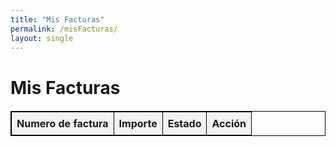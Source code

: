 ```yaml
---
title: "Mis Facturas"
permalink: /misFacturas/
layout: single
---
```


<style>
/* Your CSS styles */
table {
  width: 100%;
  border-collapse: collapse;
  margin: 20px 0;
}

table, th, td {
  border: 1px solid black;
}

th, td {
  padding: 8px;
  text-align: left;
}

th {
  background-color: #f2f2f2;
}
</style>

# Mis Facturas

<!-- Display invoices list -->
<table id="invoices-table">
  <thead>
    <tr>
      <th>Numero de factura</th>
      <th>Importe</th>
      <th>Estado</th>
      <th>Acción</th>
    </tr>
  </thead>
  <tbody>
    <!-- Invoices will be dynamically added here -->
  </tbody>
</table>

<script>
// Function to fetch and display invoices
function fetchAndDisplayInvoices(email) {
  fetch('/.netlify/functions/server', {
      method: 'POST',
      headers: {
        'Content-Type': 'application/json'
      },
      body: JSON.stringify({ action: 'get_invoices', email: email })
    })
    .then(response => {
      console.log('Response status:', response.status);
      return response.json();
    })
    .then(data => {
      console.log('Fetched data:', data);
      const invoicesTableBody = document.querySelector('#invoices-table tbody');
      if (data && data.invoices) {
        data.invoices.forEach(invoice => {
          const row = document.createElement('tr');
          row.innerHTML = `
            <td>${invoice.number}</td>
            <td>${invoice.amount_due}</td>
            <td>${invoice.status}</td>
            <td><button onclick="downloadInvoice('${invoice.invoice_pdf}')">Descargar</button></td>
          `;
          invoicesTableBody.appendChild(row);
        });
      } else {
        console.error('Error fetching invoices:', data);
      }
    })
    .catch(error => {
      console.error('Error fetching invoices:', error);
    });
}

// Function to download invoice in PDF format
function downloadInvoice(invoicePdfUrl) {
  console.log('Downloading invoice:', invoicePdfUrl);
  window.open(invoicePdfUrl, '_blank');
}

// Fetch and display invoices when the page loads
fetchAndDisplayInvoices();
</script>
